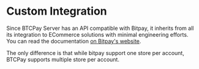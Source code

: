 # Custom Integration

Since BTCPay Server has an API compatible with Bitpay, it inherits from all its integration to ECommerce solutions with minimal engineering efforts.
You can read the documentation [on Bitpay's website](https://bitpay.com/api#resource-Invoices).

The only difference is that while bitpay support one store per account, BTCPay supports multiple store per account.